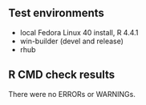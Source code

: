## Test environments
* local Fedora Linux 40 install, R 4.4.1
* win-builder (devel and release)
* rhub

## R CMD check results
There were no ERRORs or WARNINGs.



